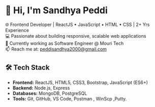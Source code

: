 # 👋 Hi, I'm Sandhya Peddi

🌐 Frontend Developer | ReactJS • JavaScript • HTML • CSS | 2+ Yrs Experience  
💻 Passionate about building responsive, scalable web applications  
🎯 Currently working as Software Engineer @ Mouri Tech  
📫 Reach me at: peddisandhya2000@gmail.com  

## 🛠️ Tech Stack
- **Frontend:** ReactJS, HTML5, CSS3, Bootstrap, JavaScript (ES6+)
- **Backend:** Node.js, Express
- **Databases:** MongoDB, PostgreSQL
- **Tools:** Git, GitHub, VS Code, Postman , WinScp ,Putty.

